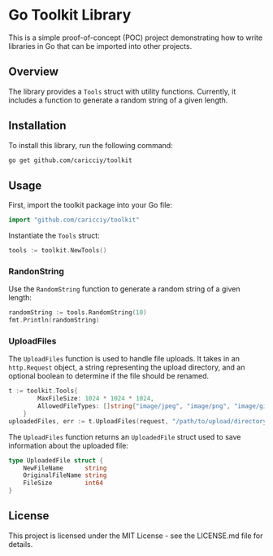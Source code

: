 # Go Toolkit Library

This is a simple proof-of-concept (POC) project demonstrating how to write libraries in Go that can be imported into other projects.

## Overview

The library provides a `Tools` struct with utility functions. Currently, it includes a function to generate a random string of a given length.

## Installation

To install this library, run the following command:

```bash
go get github.com/caricciy/toolkit
```

## Usage

First, import the toolkit package into your Go file:

```go
import "github.com/caricciy/toolkit"
```

Instantiate the `Tools` struct:

```go
tools := toolkit.NewTools()
```

### RandonString

Use the `RandomString` function to generate a random string of a given length:

```go
randomString := tools.RandomString(10)
fmt.Println(randomString)
```

### UploadFiles

The `UploadFiles` function is used to handle file uploads. It takes in an `http.Request` object, a string representing the upload directory, and an optional boolean to determine if the file should be renamed.

```go
t := toolkit.Tools{
		MaxFileSize: 1024 * 1024 * 1024,
		AllowedFileTypes: []string{"image/jpeg", "image/png", "image/gif"},
	}
uploadedFiles, err := t.UploadFiles(request, "/path/to/upload/directory", false)
```

The `UploadFiles` function returns an `UploadedFile` struct used to save information about the uploaded file:

```go
type UploadedFile struct {
    NewFileName      string
    OriginalFileName string
    FileSize         int64
}
```

## License

This project is licensed under the MIT License - see the LICENSE.md file for details.